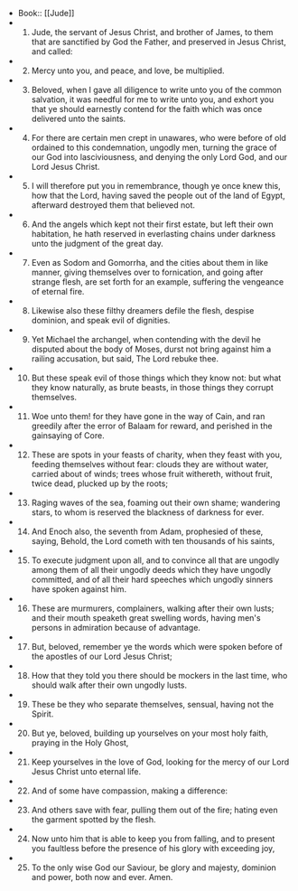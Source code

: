 - Book:: [[Jude]]
- 1. Jude, the servant of Jesus Christ, and brother of James, to them that are sanctified by God the Father, and preserved in Jesus Christ, and called:
- 2. Mercy unto you, and peace, and love, be multiplied.
- 3. Beloved, when I gave all diligence to write unto you of the common salvation, it was needful for me to write unto you, and exhort you that ye should earnestly contend for the faith which was once delivered unto the saints.
- 4. For there are certain men crept in unawares, who were before of old ordained to this condemnation, ungodly men, turning the grace of our God into lasciviousness, and denying the only Lord God, and our Lord Jesus Christ.
- 5. I will therefore put you in remembrance, though ye once knew this, how that the Lord, having saved the people out of the land of Egypt, afterward destroyed them that believed not.
- 6. And the angels which kept not their first estate, but left their own habitation, he hath reserved in everlasting chains under darkness unto the judgment of the great day.
- 7. Even as Sodom and Gomorrha, and the cities about them in like manner, giving themselves over to fornication, and going after strange flesh, are set forth for an example, suffering the vengeance of eternal fire.
- 8. Likewise also these filthy dreamers defile the flesh, despise dominion, and speak evil of dignities.
- 9. Yet Michael the archangel, when contending with the devil he disputed about the body of Moses, durst not bring against him a railing accusation, but said, The Lord rebuke thee.
- 10. But these speak evil of those things which they know not: but what they know naturally, as brute beasts, in those things they corrupt themselves.
- 11. Woe unto them! for they have gone in the way of Cain, and ran greedily after the error of Balaam for reward, and perished in the gainsaying of Core.
- 12. These are spots in your feasts of charity, when they feast with you, feeding themselves without fear: clouds they are without water, carried about of winds; trees whose fruit withereth, without fruit, twice dead, plucked up by the roots;
- 13. Raging waves of the sea, foaming out their own shame; wandering stars, to whom is reserved the blackness of darkness for ever.
- 14. And Enoch also, the seventh from Adam, prophesied of these, saying, Behold, the Lord cometh with ten thousands of his saints,
- 15. To execute judgment upon all, and to convince all that are ungodly among them of all their ungodly deeds which they have ungodly committed, and of all their hard speeches which ungodly sinners have spoken against him.
- 16. These are murmurers, complainers, walking after their own lusts; and their mouth speaketh great swelling words, having men's persons in admiration because of advantage.
- 17. But, beloved, remember ye the words which were spoken before of the apostles of our Lord Jesus Christ;
- 18. How that they told you there should be mockers in the last time, who should walk after their own ungodly lusts.
- 19. These be they who separate themselves, sensual, having not the Spirit.
- 20. But ye, beloved, building up yourselves on your most holy faith, praying in the Holy Ghost,
- 21. Keep yourselves in the love of God, looking for the mercy of our Lord Jesus Christ unto eternal life.
- 22. And of some have compassion, making a difference:
- 23. And others save with fear, pulling them out of the fire; hating even the garment spotted by the flesh.
- 24. Now unto him that is able to keep you from falling, and to present you faultless before the presence of his glory with exceeding joy,
- 25. To the only wise God our Saviour, be glory and majesty, dominion and power, both now and ever. Amen.
